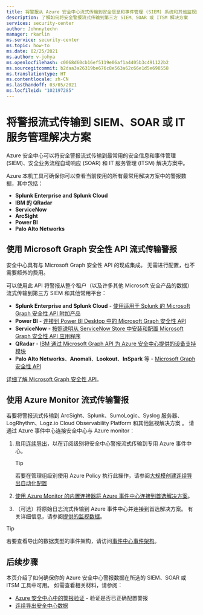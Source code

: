 ```yaml
---
title: 将警报从 Azure 安全中心流式传输到安全信息和事件管理 (SIEM) 系统和其他监视解决方案
description: 了解如何将安全警报流式传输到第三方 SIEM、SOAR 或 ITSM 解决方案
services: security-center
author: Johnnytechn
manager: rkarlin
ms.service: security-center
ms.topic: how-to
ms.date: 02/25/2021
ms.author: v-johya
ms.openlocfilehash: c0068d60cb16ef5119e06af1a4405b3c491122b2
ms.sourcegitcommit: b2daa3a26319be676c8e563a62c66e1d5e698558
ms.translationtype: HT
ms.contentlocale: zh-CN
ms.lasthandoff: 03/05/2021
ms.locfileid: "102197285"
---
```

# <a name="stream-alerts-to-a-siem-soar-or-it-service-management-solution"></a>将警报流式传输到 SIEM、SOAR 或 IT 服务管理解决方案

Azure 安全中心可以将安全警报流式传输到最常用的安全信息和事件管理 (SIEM)、安全业务流程自动响应 (SOAR) 和 IT 服务管理 (ITSM) 解决方案中。

Azure 本机工具可确保你可以查看当前使用的所有最常用解决方案中的警报数据，其中包括：

- **Splunk Enterprise and Splunk Cloud**
- **IBM 的 QRadar**
- **ServiceNow**
- **ArcSight**
- **Power BI**
- **Palo Alto Networks**
## <a name="stream-alerts-with-microsoft-graph-security-api"></a>使用 Microsoft Graph 安全性 API 流式传输警报

安全中心具有与 Microsoft Graph 安全性 API 的现成集成。 无需进行配置，也不需要额外的费用。 

可以使用此 API 将警报从整个租户（以及许多其他 Microsoft 安全产品的数据）流式传输到第三方 SIEM 和其他常用平台：

- **Splunk Enterprise and Splunk Cloud** - [使用适用于 Splunk 的 Microsoft Graph 安全性 API 附加产品](https://splunkbase.splunk.com/app/4564/) 
- **Power BI** - [连接到 Power BI Desktop 中的 Microsoft Graph 安全性 API](https://docs.microsoft.com/power-bi/connect-data/desktop-connect-graph-security)
- **ServiceNow** - [按照说明从 ServiceNow Store 中安装和配置 Microsoft Graph 安全性 API 应用程序](https://docs.servicenow.com/bundle/orlando-security-management/page/product/secops-integration-sir/secops-integration-ms-graph/task/ms-graph-install.html)
- **QRadar** - [IBM 通过 Microsoft Graph API 为 Azure 安全中心提供的设备支持模块](https://www.ibm.com/support/knowledgecenter/SS42VS_DSM/com.ibm.dsm.doc/c_dsm_guide_ms_azure_security_center_overview.html) 
- **Palo Alto Networks**、**Anomali**、**Lookout**、**InSpark** 等 - [Microsoft Graph 安全性 API](https://www.microsoft.com/security/business/graph-security-api#office-MultiFeatureCarousel-09jr2ji)

[详细了解 Microsoft Graph 安全性 API](https://www.microsoft.com/security/business/graph-security-api)。


## <a name="stream-alerts-with-azure-monitor"></a>使用 Azure Monitor 流式传输警报 

若要将警报流式传输到 ArcSight、Splunk、SumoLogic、Syslog 服务器、LogRhythm、Logz.io Cloud Observability Platform 和其他监视解决方案    。 请通过 Azure 事件中心连接安全中心与 Azure monitor：

1. 启用[连续导出](continuous-export.md)，以在订阅级别将安全中心警报流式传输到专用 Azure 事件中心。 
    > [!TIP]
    > 若要在管理组级别使用 Azure Policy 执行此操作，请参阅[大规模创建连续导出自动化配置](continuous-export.md?tabs=azure-policy#configure-continuous-export-at-scale-using-the-supplied-policies)

1. [使用 Azure Monitor 的内置连接器将 Azure 事件中心连接到首选解决方案](../azure-monitor/essentials/stream-monitoring-data-event-hubs.md#partner-tools-with-azure-monitor-integration)。

1. （可选）将原始日志流式传输到 Azure 事件中心并连接到首选解决方案。 有关详细信息，请参阅[提供的监视数据](../azure-monitor/essentials/stream-monitoring-data-event-hubs.md#monitoring-data-available)。

> [!TIP]
> 若要查看导出的数据类型的事件架构，请访问[事件中心事件架构](https://aka.ms/ASCAutomationSchemas)。


## <a name="next-steps"></a>后续步骤

本页介绍了如何确保你的 Azure 安全中心警报数据在所选的 SIEM、SOAR 或 ITSM 工具中可用。 如需查看相关材料，请参阅：

- [Azure 安全中心中的警报验证](security-center-alert-validation.md) - 验证是否已正确配置警报
- [连续导出安全中心数据](continuous-export.md)

